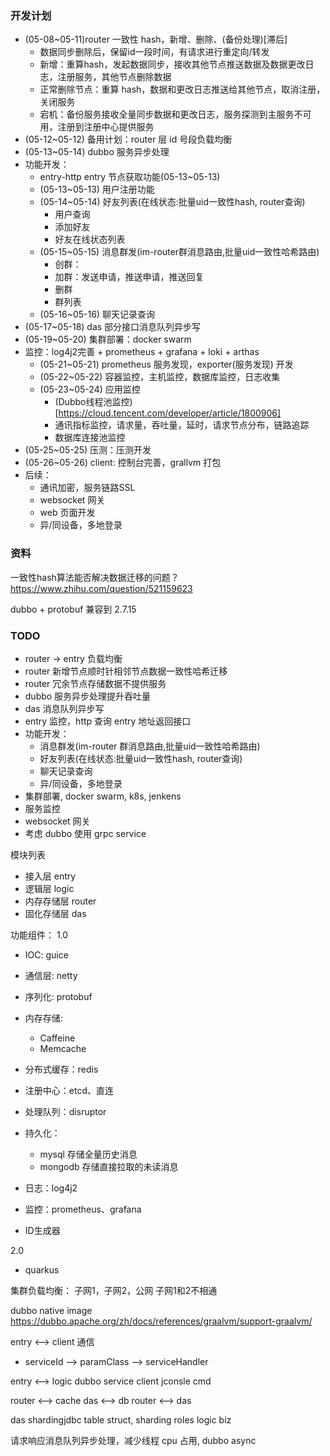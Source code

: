 

### 开发计划

- (05-08~05-11)router 一致性 hash，新增、删除、(备份处理)[滞后]
  - 数据同步删除后，保留id一段时间，有请求进行重定向/转发
  - 新增：重算hash，发起数据同步，接收其他节点推送数据及数据更改日志，注册服务，其他节点删除数据
  - 正常删除节点：重算 hash，数据和更改日志推送给其他节点，取消注册，关闭服务
  - 宕机：备份服务接收全量同步数据和更改日志，服务探测到主服务不可用，注册到注册中心提供服务
- (05-12~05-12) 备用计划：router 层 id 号段负载均衡
- (05-13~05-14) dubbo 服务异步处理
- 功能开发：
  - entry-http entry 节点获取功能(05-13~05-13)
  - (05-13~05-13) 用户注册功能
  - (05-14~05-14) 好友列表(在线状态:批量uid一致性hash, router查询)
    - 用户查询
    - 添加好友
    - 好友在线状态列表
  - (05-15~05-15) 消息群发(im-router群消息路由,批量uid一致性哈希路由)
    - 创群：
    - 加群：发送申请，推送申请，推送回复
    - 删群
    - 群列表
  - (05-16~05-16) 聊天记录查询
- (05-17~05-18) das 部分接口消息队列异步写
- (05-19~05-20) 集群部署：docker swarm
- 监控：log4j2完善 + prometheus + grafana + loki + arthas
  - (05-21~05-21) prometheus 服务发现，exporter(服务发现) 开发
  - (05-22~05-22) 容器监控，主机监控，数据库监控，日志收集
  - (05-23~05-24) 应用监控
    - (Dubbo线程池监控)[https://cloud.tencent.com/developer/article/1800906]
    - 通讯指标监控，请求量，吞吐量，延时，请求节点分布，链路追踪
    - 数据库连接池监控
- (05-25~05-25) 压测：压测开发
- (05-26~05-26) client:  控制台完善，grallvm 打包
- 后续：
  - 通讯加密，服务链路SSL
  - websocket 网关
  - web 页面开发
  - 异/同设备，多地登录


### 资料
一致性hash算法能否解决数据迁移的问题？
https://www.zhihu.com/question/521159623

dubbo + protobuf 兼容到 2.7.15

### TODO

- router -> entry 负载均衡
- router 新增节点顺时针相邻节点数据一致性哈希迁移
- router 冗余节点存储数据不提供服务
- dubbo 服务异步处理提升吞吐量
- das 消息队列异步写
- entry 监控，http 查询 entry 地址返回接口
- 功能开发：
    - 消息群发(im-router 群消息路由,批量uid一致性哈希路由)
    - 好友列表(在线状态:批量uid一致性hash, router查询)
    - 聊天记录查询
    - 异/同设备，多地登录
- 集群部署, docker swarm, k8s, jenkens
- 服务监控
- websocket 网关
- 考虑 dubbo 使用 grpc service


模块列表
- 接入层 entry
- 逻辑层 logic
- 内存存储层 router
- 固化存储层 das

功能组件：
1.0

- IOC: guice
- 通信层: netty
- 序列化: protobuf
- 内存存储: 
    - Caffeine
    - Memcache
- 分布式缓存：redis
- 注册中心：etcd、直连
- 处理队列：disruptor
- 持久化：
    - mysql 存储全量历史消息
    - mongodb 存储直接拉取的未读消息
- 日志：log4j2
- 监控：prometheus、grafana

- ID生成器

2.0

- quarkus

集群负载均衡：
子网1，子网2，公网
子网1和2不相通

dubbo native image
https://dubbo.apache.org/zh/docs/references/graalvm/support-graalvm/


entry <--> client 通信
- serviceId --> paramClass --> serviceHandler

entry <--> logic dubbo service
client jconsle cmd

router <--> cache
das <--> db
router <--> das


das shardingjdbc
table struct, sharding roles
logic biz

请求响应消息队列异步处理，减少线程 cpu 占用, dubbo async
